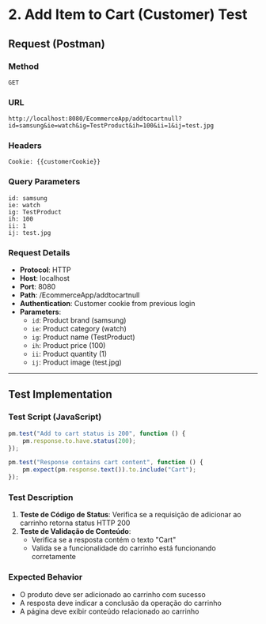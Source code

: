 # 2. Add Item to Cart (Customer) Test

## Request (Postman)

### Method
```
GET
```

### URL
```
http://localhost:8080/EcommerceApp/addtocartnull?id=samsung&ie=watch&ig=TestProduct&ih=100&ii=1&ij=test.jpg
```

### Headers
```
Cookie: {{customerCookie}}
```

### Query Parameters
```
id: samsung
ie: watch
ig: TestProduct
ih: 100
ii: 1
ij: test.jpg
```

### Request Details
- **Protocol**: HTTP
- **Host**: localhost
- **Port**: 8080
- **Path**: /EcommerceApp/addtocartnull
- **Authentication**: Customer cookie from previous login
- **Parameters**:
  - `id`: Product brand (samsung)
  - `ie`: Product category (watch)
  - `ig`: Product name (TestProduct)
  - `ih`: Product price (100)
  - `ii`: Product quantity (1)
  - `ij`: Product image (test.jpg)

---

## Test Implementation

### Test Script (JavaScript)
```javascript
pm.test("Add to cart status is 200", function () {
    pm.response.to.have.status(200);
});

pm.test("Response contains cart content", function () {
    pm.expect(pm.response.text()).to.include("Cart");
});
```

### Test Description
1. **Teste de Código de Status**: Verifica se a requisição de adicionar ao carrinho retorna status HTTP 200
2. **Teste de Validação de Conteúdo**: 
   - Verifica se a resposta contém o texto "Cart"
   - Valida se a funcionalidade do carrinho está funcionando corretamente

### Expected Behavior
- O produto deve ser adicionado ao carrinho com sucesso
- A resposta deve indicar a conclusão da operação do carrinho
- A página deve exibir conteúdo relacionado ao carrinho 